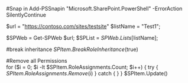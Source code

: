 #Snap in
Add-PSSnapin "Microsoft.SharePoint.PowerShell" -ErrorAction SilentlyContinue 

$url = "https://contoso.com/sites/testsite"
$listName = "Test1";

$SPWeb = Get-SPWeb $url;
$SPList = $SPWeb.Lists[$listName];

#break inheritance
$SPItem.BreakRoleInheritance($true)
 
#Remove all Permissions  
for ($i = 0; $i -lt $SPItem.RoleAssignments.Count; $i++)
{
  try
  {
    $SPItem.RoleAssignments.Remove($i)
  }
  catch
  {
  }
}
$SPItem.Update()


